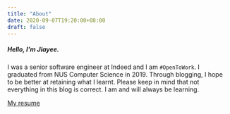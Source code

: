 ```yaml
---
title: "About"
date: 2020-09-07T19:20:00+08:00
draft: false
---
```

##### Hello, I'm Jiayee.

I was a senior software engineer at Indeed and I am `#OpenToWork`. I graduated from NUS Computer Science in 2019. Through blogging, I hope to be better at retaining what I learnt. Please keep in mind that not everything in this blog is correct. I am and will always be learning.

[My resume](/resume.pdf)
